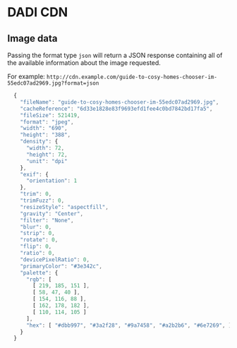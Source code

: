 # DADI CDN

## Image data

Passing the format type `json` will return a JSON response containing all of the available information about the image requested.

For example: `http://cdn.example.com/guide-to-cosy-homes-chooser-im-55edc07ad2969.jpg?format=json`

```js
  {
    "fileName": "guide-to-cosy-homes-chooser-im-55edc07ad2969.jpg",
    "cacheReference": "6d33e1828e83f9693efd1fee4c0bd7842bd17fa5",
    "fileSize": 521419,
    "format": "jpeg",
    "width": "690",
    "height": "388",
    "density": {
      "width": 72,
      "height": 72,
      "unit": "dpi"
    },
    "exif": {
      "orientation": 1
    },
    "trim": 0,
    "trimFuzz": 0,
    "resizeStyle": "aspectfill",
    "gravity": "Center",
    "filter": "None",
    "blur": 0,
    "strip": 0,
    "rotate": 0,
    "flip": 0,
    "ratio": 0,
    "devicePixelRatio": 0,
    "primaryColor": "#3e342c",
    "palette": {
      "rgb": [
        [ 219, 185, 151 ],
        [ 58, 47, 40 ],
        [ 154, 116, 88 ],
        [ 162, 178, 182 ],
        [ 110, 114, 105 ]
      ],
      "hex": [ "#dbb997", "#3a2f28", "#9a7458", "#a2b2b6", "#6e7269", ]
    }
  }
  ```